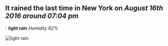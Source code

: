 ## It rained the last time in New York on *August 16th 2016 around 07:04 pm*
💧  **light rain** *Humidity 62%*

![light rain](http://openweathermap.org/img/w/10d.png)
